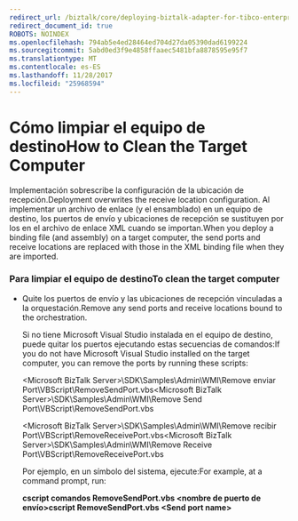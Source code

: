 ```yaml
---
redirect_url: /biztalk/core/deploying-biztalk-adapter-for-tibco-enterprise-message-service/
redirect_document_id: true
ROBOTS: NOINDEX
ms.openlocfilehash: 794ab5e4ed28464ed704d27da05390dad6199224
ms.sourcegitcommit: 5abd0ed3f9e4858ffaaec5481bfa8878595e95f7
ms.translationtype: MT
ms.contentlocale: es-ES
ms.lasthandoff: 11/28/2017
ms.locfileid: "25968594"
---
```

# <a name="how-to-clean-the-target-computer"></a><span data-ttu-id="51c43-101">Cómo limpiar el equipo de destino</span><span class="sxs-lookup"><span data-stu-id="51c43-101">How to Clean the Target Computer</span></span>
<span data-ttu-id="51c43-102">Implementación sobrescribe la configuración de la ubicación de recepción.</span><span class="sxs-lookup"><span data-stu-id="51c43-102">Deployment overwrites the receive location configuration.</span></span> <span data-ttu-id="51c43-103">Al implementar un archivo de enlace (y el ensamblado) en un equipo de destino, los puertos de envío y ubicaciones de recepción se sustituyen por los en el archivo de enlace XML cuando se importan.</span><span class="sxs-lookup"><span data-stu-id="51c43-103">When you deploy a binding file (and assembly) on a target computer, the send ports and receive locations are replaced with those in the XML binding file when they are imported.</span></span>  
  
### <a name="to-clean-the-target-computer"></a><span data-ttu-id="51c43-104">Para limpiar el equipo de destino</span><span class="sxs-lookup"><span data-stu-id="51c43-104">To clean the target computer</span></span>  
  
-   <span data-ttu-id="51c43-105">Quite los puertos de envío y las ubicaciones de recepción vinculadas a la orquestación.</span><span class="sxs-lookup"><span data-stu-id="51c43-105">Remove any send ports and receive locations bound to the orchestration.</span></span>  
  
     <span data-ttu-id="51c43-106">Si no tiene Microsoft Visual Studio instalada en el equipo de destino, puede quitar los puertos ejecutando estas secuencias de comandos:</span><span class="sxs-lookup"><span data-stu-id="51c43-106">If you do not have Microsoft Visual Studio installed on the target computer, you can remove the ports by running these scripts:</span></span>  
  
     <span data-ttu-id="51c43-107">\<Microsoft BizTalk Server\>\SDK\Samples\Admin\WMI\Remove enviar Port\VBScript\RemoveSendPort.vbs</span><span class="sxs-lookup"><span data-stu-id="51c43-107">\<Microsoft BizTalk Server\>\SDK\Samples\Admin\WMI\Remove Send Port\VBScript\RemoveSendPort.vbs</span></span>  
  
     <span data-ttu-id="51c43-108">\<Microsoft BizTalk Server\>\SDK\Samples\Admin\WMI\Remove recibir Port\VBScript\RemoveReceivePort.vbs</span><span class="sxs-lookup"><span data-stu-id="51c43-108">\<Microsoft BizTalk Server\>\SDK\Samples\Admin\WMI\Remove Receive Port\VBScript\RemoveReceivePort.vbs</span></span>  
  
     <span data-ttu-id="51c43-109">Por ejemplo, en un símbolo del sistema, ejecute:</span><span class="sxs-lookup"><span data-stu-id="51c43-109">For example, at a command prompt, run:</span></span>  
  
     <span data-ttu-id="51c43-110">**cscript comandos RemoveSendPort.vbs \<nombre de puerto de envío\>**</span><span class="sxs-lookup"><span data-stu-id="51c43-110">**cscript RemoveSendPort.vbs \<Send port name\>**</span></span>  
  
